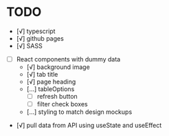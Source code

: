 # TODO
- [√] typescript
- [√] github pages
- [√] SASS
- [ ] React components with dummy data
    - [√] background image
    - [√] tab title
    - [√] page heading
    - [...] tableOptions
        - [ ] refresh button
        - [ ] filter check boxes
    - [...] styling to match design mockups
- [√] pull data from API using useState and useEffect
